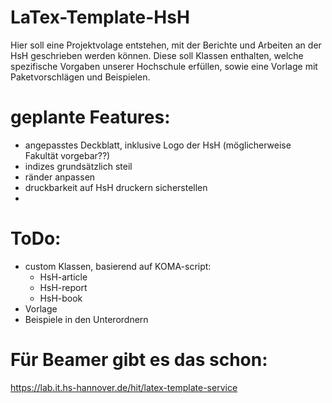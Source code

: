 # LaTex-Template-HsH

Hier soll eine Projektvolage entstehen, mit der Berichte und Arbeiten an der HsH geschrieben werden können. Diese soll Klassen enthalten, welche
spezifische Vorgaben unserer Hochschule erfüllen, sowie eine Vorlage mit Paketvorschlägen und Beispielen.

# geplante Features:

- angepasstes Deckblatt, inklusive Logo der HsH (möglicherweise Fakultät vorgebar??)
- indizes grundsätzlich steil
- ränder anpassen
- druckbarkeit auf HsH druckern sicherstellen
- 

# ToDo:

- custom Klassen, basierend auf KOMA-script: 
  - HsH-article
  - HsH-report
  - HsH-book 
- Vorlage
- Beispiele in den Unterordnern

# Für Beamer gibt es das schon:

https://lab.it.hs-hannover.de/hit/latex-template-service